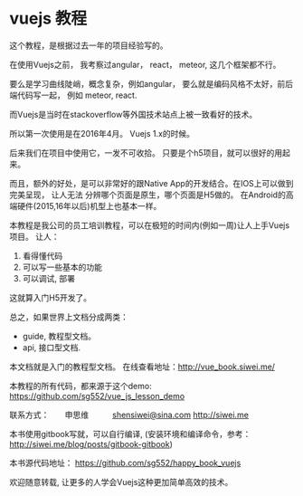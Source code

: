 # vuejs 教程

这个教程，是根据过去一年的项目经验写的。

在使用Vuejs之前， 我考察过angular， react， meteor, 这几个框架都不行。

要么是学习曲线陡峭，概念复杂，例如angular， 要么就是编码风格不太好，前后端代码写一起，
例如 meteor, react.

而Vuejs是当时在stackoverflow等外国技术站点上被一致看好的技术。

所以第一次使用是在2016年4月。 Vuejs 1.x的时候。

后来我们在项目中使用它，一发不可收拾。 只要是个h5项目，就可以很好的用起来。

而且，额外的好处，是可以非常好的跟Native App的开发结合。在IOS上可以做到完美呈现， 让人无法
分辨哪个页面是原生，哪个页面是H5做的。 在Android的高端硬件(2015,16年以后)机型上也基本一样。

本教程是我公司的员工培训教程，可以在极短的时间内(例如一周)让人上手Vuejs项目。 让人：

1. 看得懂代码
2. 可以写一些基本的功能
3. 可以调试, 部署

这就算入门H5开发了。

总之，如果世界上文档分成两类：

- guide, 教程型文档。
- api, 接口型文档.

本文档就是入门的教程型文档。 在线查看地址：http://vue_book.siwei.me/

本教程的所有代码，都来源于这个demo:  https://github.com/sg552/vue_js_lesson_demo

联系方式：　　申思维　　　shensiwei@sina.com   http://siwei.me

本书使用gitbook写就，可以自行编译, (安装环境和编译命令，参考：http://siwei.me/blog/posts/gitbook-gitbook)

本书源代码地址： https://github.com/sg552/happy_book_vuejs

欢迎随意转载, 让更多的人学会Vuejs这种更加简单高效的技术。

